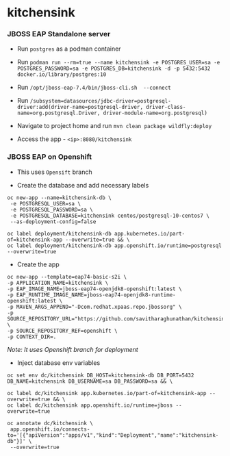 # kitchensink

### JBOSS EAP Standalone server

* Run `postgres` as a podman container

* Run `podman run --rm=true --name kitchensink -e POSTGRES_USER=sa -e POSTGRES_PASSWORD=sa -e POSTGRES_DB=kitchensink -d -p 5432:5432 docker.io/library/postgres:10`

* Run `/opt/jboss-eap-7.4/bin/jboss-cli.sh  --connect` 
* Run `/subsystem=datasources/jdbc-driver=postgresql-driver:add(driver-name=postgresql-driver, driver-class-name=org.postgresql.Driver, driver-module-name=org.postgresql)`

* Navigate to project home and run `mvn clean package wildfly:deploy`

* Access the app - `<ip>:8080/kitchensink`

### JBOSS EAP on Openshift 

* This uses `Opensift` branch

* Create the database and add necessary labels
```
oc new-app --name=kitchensink-db \
 -e POSTGRESQL_USER=sa \
 -e POSTGRESQL_PASSWORD=sa \
 -e POSTGRESQL_DATABASE=kitchensink centos/postgresql-10-centos7 \
 --as-deployment-config=false

oc label deployment/kitchensink-db app.kubernetes.io/part-of=kitchensink-app --overwrite=true && \
oc label deployment/kitchensink-db app.openshift.io/runtime=postgresql --overwrite=true
```

* Create the app
```
oc new-app --template=eap74-basic-s2i \
-p APPLICATION_NAME=kitchensink \
-p EAP_IMAGE_NAME=jboss-eap74-openjdk8-openshift:latest \
-p EAP_RUNTIME_IMAGE_NAME=jboss-eap74-openjdk8-runtime-openshift:latest \
-p MAVEN_ARGS_APPEND="-Dcom.redhat.xpaas.repo.jbossorg" \
-p SOURCE_REPOSITORY_URL="https://github.com/savitharaghunathan/kitchensink.git" \
-p SOURCE_REPOSITORY_REF=openshift \
-p CONTEXT_DIR=.
```
_Note: It uses Openshift branch for deployment_

* Inject database env variables

```
oc set env dc/kitchensink DB_HOST=kitchensink-db DB_PORT=5432 DB_NAME=kitchensink DB_USERNAME=sa DB_PASSWORD=sa && \

oc label dc/kitchensink app.kubernetes.io/part-of=kitchensink-app --overwrite=true && \
oc label dc/kitchensink app.openshift.io/runtime=jboss --overwrite=true

oc annotate dc/kitchensink \
 app.openshift.io/connects-to='[{"apiVersion":"apps/v1","kind":"Deployment","name":"kitchensink-db"}]' \
 --overwrite=true
```

